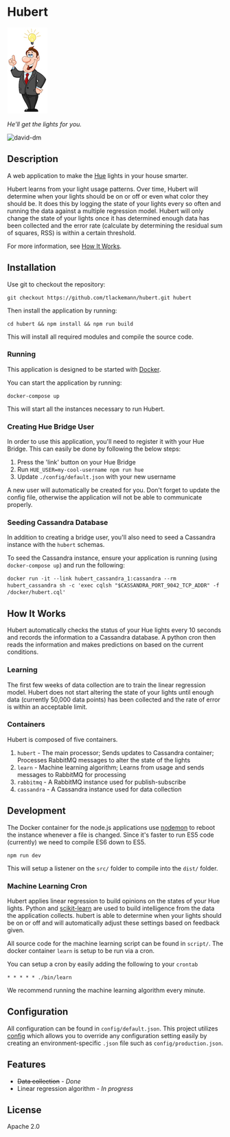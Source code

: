 # Hubert

![He'll get the lights for you](asset/hubert-sm.jpg)

_He'll get the lights for you._

![david-dm](https://david-dm.org/tlackemann/hubert.svg)

## Description

A web application to make the [Hue](http://meethue.com) lights in your house
smarter.

Hubert learns from your light usage patterns. Over time, Hubert will determine
when your lights should be on or off or even what color they should be. It does
this by logging the state of your lights every so often and running the data
against a multiple regression model. Hubert will only change the state of your
lights once it has determined enough data has been collected and the error rate
(calculate by determining the residual sum of squares, RSS) is within a certain
threshold.

For more information, see [How It Works](#how-it-works).

## Installation

Use git to checkout the repository:

```
git checkout https://github.com/tlackemann/hubert.git hubert
```

Then install the application by running:

```
cd hubert && npm install && npm run build
```

This will install all required modules and compile the source code.

### Running

This application is designed to be started with [Docker](https://docker.com/).

You can start the application by running:

```
docker-compose up
```

This will start all the instances necessary to run Hubert.

### Creating Hue Bridge User

In order to use this application, you'll need to register it with your Hue
Bridge. This can easily be done by following the below steps:

1. Press the 'link' button on your Hue Bridge
2. Run `HUE_USER=my-cool-username npm run hue`
3. Update `./config/default.json` with your new username

A new user will automatically be created for you. Don't forget to update the
config file, otherwise the application will not be able to communicate properly.

### Seeding Cassandra Database

In addition to creating a bridge user, you'll also need to seed a Cassandra
instance with the `hubert` schemas.

To seed the Cassandra instance, ensure your application is running (using
`docker-compose up`) and run the following:

```
docker run -it --link hubert_cassandra_1:cassandra --rm hubert_cassandra sh -c 'exec cqlsh "$CASSANDRA_PORT_9042_TCP_ADDR" -f /docker/hubert.cql'
```

## How It Works

Hubert automatically checks the status of your Hue lights every 10 seconds
and records the information to a Cassandra database. A python cron then reads
the information and makes predictions on based on the current conditions.

### Learning

The first few weeks of data collection are to train the linear regression model.
Hubert does not start altering the state of your lights until enough data
(currently 50,000 data points) has been collected and the rate of error is
within an acceptable limit.

### Containers

Hubert is composed of five containers.

 1. `hubert` - The main processor; Sends updates to Cassandra container; Processes RabbitMQ messages to alter the state of the lights
 2. `learn` - Machine learning algorithm; Learns from usage and sends messages to RabbitMQ for processing
 3. `rabbitmq` - A RabbitMQ instance used for publish-subscribe
 4. `cassandra` - A Cassandra instance used for data collection

## Development

The Docker container for the node.js applications use [nodemon]() to reboot the
instance whenever a file is changed. Since it's faster to run ES5 code
(currently) we need to compile ES6 down to ES5.

```
npm run dev
```

This will setup a listener on the `src/` folder to compile into the `dist/`
folder.

### Machine Learning Cron

Hubert applies linear regression to build opinions on the states of your Hue
lights. Python and [scikit-learn](http://scikit-learn.org/stable/) are used
to build intelligence from the data the application collects. hubert is able
to determine when your lights should be on or off and will automatically adjust
these settings based on feedback given.

All source code for the machine learning script can be found in `script/`. The
docker container `learn` is setup to be run via a cron.

You can setup a cron by easily adding the following to your `crontab`

```
* * * * * ./bin/learn
```

We recommend running the machine learning algorithm every minute.

## Configuration

All configuration can be found in `config/default.json`. This project utilizes
[config](https://www.npmjs.com/package/config) which allows you to override any
configuration setting easily by creating an environment-specific `.json` file
such as `config/production.json`.

## Features

* ~~Data collection~~ - *Done*
* Linear regression algorithm - *In progress*

## License

Apache 2.0
